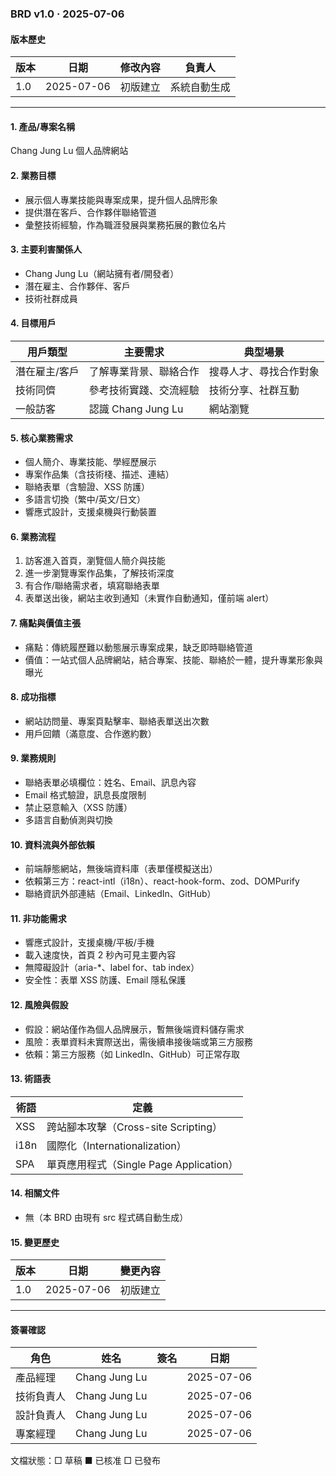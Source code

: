 ### BRD v1.0 ‧ 2025-07-06

#### 版本歷史
| 版本 | 日期 | 修改內容 | 負責人 |
|------|------|----------|--------|
| 1.0  | 2025-07-06 | 初版建立 | 系統自動生成 |

---

#### 1. 產品/專案名稱
Chang Jung Lu 個人品牌網站

#### 2. 業務目標
- 展示個人專業技能與專案成果，提升個人品牌形象
- 提供潛在客戶、合作夥伴聯絡管道
- 彙整技術經驗，作為職涯發展與業務拓展的數位名片

#### 3. 主要利害關係人
- Chang Jung Lu（網站擁有者/開發者）
- 潛在雇主、合作夥伴、客戶
- 技術社群成員

#### 4. 目標用戶
| 用戶類型 | 主要需求 | 典型場景 |
|----------|----------|----------|
| 潛在雇主/客戶 | 了解專業背景、聯絡合作 | 搜尋人才、尋找合作對象 |
| 技術同儕 | 參考技術實踐、交流經驗 | 技術分享、社群互動 |
| 一般訪客 | 認識 Chang Jung Lu | 網站瀏覽 |

#### 5. 核心業務需求
- 個人簡介、專業技能、學經歷展示
- 專案作品集（含技術棧、描述、連結）
- 聯絡表單（含驗證、XSS 防護）
- 多語言切換（繁中/英文/日文）
- 響應式設計，支援桌機與行動裝置

#### 6. 業務流程
1. 訪客進入首頁，瀏覽個人簡介與技能
2. 進一步瀏覽專案作品集，了解技術深度
3. 有合作/聯絡需求者，填寫聯絡表單
4. 表單送出後，網站主收到通知（未實作自動通知，僅前端 alert）

#### 7. 痛點與價值主張
- 痛點：傳統履歷難以動態展示專案成果，缺乏即時聯絡管道
- 價值：一站式個人品牌網站，結合專案、技能、聯絡於一體，提升專業形象與曝光

#### 8. 成功指標
- 網站訪問量、專案頁點擊率、聯絡表單送出次數
- 用戶回饋（滿意度、合作邀約數）

#### 9. 業務規則
- 聯絡表單必填欄位：姓名、Email、訊息內容
- Email 格式驗證，訊息長度限制
- 禁止惡意輸入（XSS 防護）
- 多語言自動偵測與切換

#### 10. 資料流與外部依賴
- 前端靜態網站，無後端資料庫（表單僅模擬送出）
- 依賴第三方：react-intl（i18n）、react-hook-form、zod、DOMPurify
- 聯絡資訊外部連結（Email、LinkedIn、GitHub）

#### 11. 非功能需求
- 響應式設計，支援桌機/平板/手機
- 載入速度快，首頁 2 秒內可見主要內容
- 無障礙設計（aria-*、label for、tab index）
- 安全性：表單 XSS 防護、Email 隱私保護

#### 12. 風險與假設
- 假設：網站僅作為個人品牌展示，暫無後端資料儲存需求
- 風險：表單資料未實際送出，需後續串接後端或第三方服務
- 依賴：第三方服務（如 LinkedIn、GitHub）可正常存取

#### 13. 術語表
| 術語 | 定義 |
|------|------|
| XSS | 跨站腳本攻擊（Cross-site Scripting） |
| i18n | 國際化（Internationalization） |
| SPA | 單頁應用程式（Single Page Application） |

#### 14. 相關文件
- 無（本 BRD 由現有 src 程式碼自動生成）

#### 15. 變更歷史
| 版本 | 日期 | 變更內容 |
|------|------|----------|
| 1.0  | 2025-07-06 | 初版建立 |

---

#### 簽署確認
| 角色 | 姓名 | 簽名 | 日期 |
|------|------|------|------|
| 產品經理 | Chang Jung Lu | | 2025-07-06 |
| 技術負責人 | Chang Jung Lu | | 2025-07-06 |
| 設計負責人 | Chang Jung Lu | | 2025-07-06 |
| 專案經理 | Chang Jung Lu | | 2025-07-06 |

文檔狀態：□ 草稿  ■ 已核准  □ 已發布 